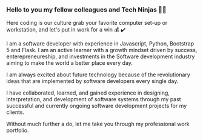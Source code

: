 ### Hello to you my fellow colleagues and Tech Ninjas 🥷👋
Here coding is our culture grab your favorite computer set-up or workstation, and let's put in work for a win 💰 ✔️

<!--
**KyleGichez/KyleGichez** is a ✨ _special_ ✨ repository because its `README.md` (this file) appears on your GitHub profile.

Here are some ideas to get you started:

- 🔭 I’m currently working on ...
- 🌱 I’m currently learning ...
- 👯 I’m looking to collaborate on ...
- 🤔 I’m looking for help with ...
- 💬 Ask me about ...
- 📫 How to reach me: ...
- 😄 Pronouns: ...
- ⚡ Fun fact: ...
-->
I am a software developer with experience in Javascript, Python, Bootstrap 5 and Flask. I am an active learner with a growth mindset driven by success, enterepreneureship, and investments in the Software development industry aiming to make the world a better place every day.

I am always excited about future technology because of the revolutionary ideas that are implemented by software developers every single day.

I have collaborated, learned, and gained experience in designing, interpretation, and development of software systems through my past successful and currently ongoing software development projects for my clients.

Without much further a do, let me take you through my professional work portfolio.

